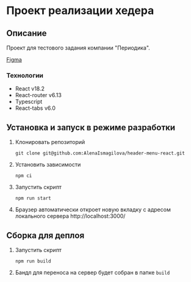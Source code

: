 # Проект реализации хедера

## Описание

Проект для тестового задания компании "Периодика".

[Figma](https://www.figma.com/file/PXu02emQTDDOxmurwEvOM8/%D0%9C%D0%B0%D0%BA%D0%B5%D1%82-desktop-%D0%BC%D0%B5%D0%BD%D1%8E?type=design&node-id=1-638&mode=design&t=FzW37FfvJNBo0kFb-0)

### Технологии

- React v18.2
- React-router v6.13
- Typescript
- React-tabs v6.0

## Установка и запуск в режиме разработки

1. Клонировать репозиторий

   ```shell
   git clone git@github.com:AlenaIsmagilova/header-menu-react.git
   ```

2. Установить зависимости

   ```shell
   npm ci
   ```

3. Запустить скрипт

   ```shell
   npm run start
   ```

4. Браузер автоматически откроет новую вкладку с адресом локального сервера http://localhost:3000/

## Сборка для деплоя

1.  Запустить скрипт

    ```shell
    npm run build
    ```

2.  Бандл для переноса на сервер будет собран в папке `build`

